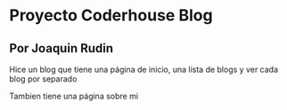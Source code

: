 # Proyecto Coderhouse Blog

## Por Joaquin Rudin

Hice un blog que tiene una página de inicio, una lista de blogs y ver cada blog por separado

Tambien tiene una página sobre mi